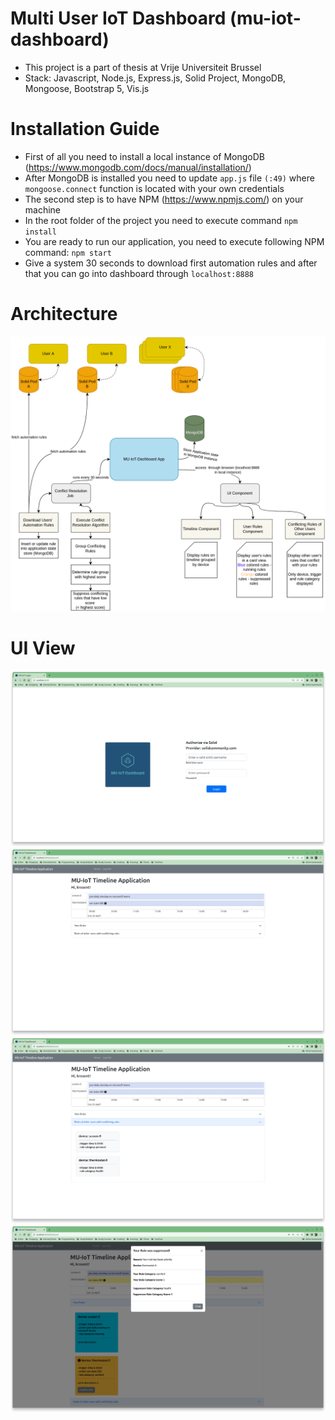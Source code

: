# Multi User IoT Dashboard (mu-iot-dashboard)
- This project is a part of thesis at Vrije Universiteit Brussel
- Stack: Javascript, Node.js, Express.js, Solid Project, MongoDB, Mongoose, Bootstrap 5, Vis.js

# Installation Guide
* First of all you need to install a local instance of MongoDB (https://www.mongodb.com/docs/manual/installation/)
* After MongoDB is installed you need to update `app.js` file `(:49)` where `mongoose.connect` function is located with your own credentials
* The second step is to have NPM (https://www.npmjs.com/) on your machine
* In the root folder of the project you need to execute command `npm install`
* You are ready to run our application, you need to execute following NPM command: `npm start`
* Give a system 30 seconds to download first automation rules and after that you can go into dashboard through `localhost:8888`

# Architecture
![login page](https://github.com/Krosent/mu-iot-dashboard/blob/master/.github/images/MU-IoT-app-architecture.png)

# UI View
![login page](https://github.com/Krosent/mu-iot-dashboard/blob/master/.github/images/Screenshot%20from%202022-08-15%2013-00-05.png)
![dashboard page your rules open](https://github.com/Krosent/mu-iot-dashboard/blob/master/.github/images/Screenshot%20from%202022-08-15%2013-00-50.png)
![dashboard page other users rules open](https://github.com/Krosent/mu-iot-dashboard/blob/master/.github/images/Screenshot%20from%202022-08-15%2013-00-55.png)
![suppression rule message](https://github.com/Krosent/mu-iot-dashboard/blob/master/.github/images/Screenshot%20from%202022-08-15%2013-00-59.png)
